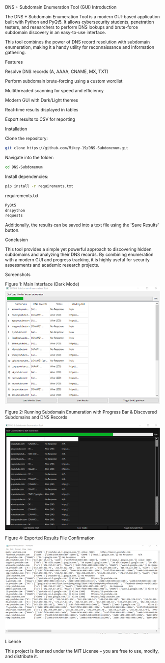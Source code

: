 DNS + Subdomain Enumeration Tool (GUI)
 Introduction

The DNS + Subdomain Enumeration Tool is a modern GUI-based application built with Python and PyQt5.
It allows cybersecurity students, penetration testers, and researchers to perform DNS lookups and brute-force subdomain discovery in an easy-to-use interface.

This tool combines the power of DNS record resolution with subdomain enumeration, making it a handy utility for reconnaissance and information gathering.

 Features

Resolve DNS records (A, AAAA, CNAME, MX, TXT)

Perform subdomain brute-forcing using a custom wordlist

Multithreaded scanning for speed and efficiency

Modern GUI with Dark/Light themes

Real-time results displayed in tables

Export results to CSV for reporting

 Installation

Clone the repository:
```bash
git clone https://github.com/Mikey-19/DNS-Subdomenum.git
```

Navigate into the folder:
```bash
cd DNS-Subdomenum
```

Install dependencies:
```bash
pip install -r requirements.txt
```

requirements.txt
```bash
PyQt5
dnspython
requests
```

Additionally, the results can be saved into a text file using the 'Save Results' button.

Conclusion

This tool provides a simple yet powerful approach to discovering hidden subdomains and analyzing their DNS records. 
By combining enumeration with a modern GUI and progress tracking, it is highly useful for security assessments and academic research projects.



Screenshots

Figure 1: Main Interface (Dark Mode)
![DNS-Subdomenum](DNS-Subdomenum/Subdomain%20Enumeration%20Tool.png)
 
Figure 2: Running Subdomain Enumeration with Progress Bar & Discovered Subdomains and DNS Records 


 ![DNS-Subdomenum](DNS-Subdomenum/dark%20m%20dns.png)
 

Figure 4: Exported Results File Confirmation

  ![DNS-Subdomenum](DNS-Subdomenum/disres1.png)


  License

This project is licensed under the MIT License – you are free to use, modify, and distribute it.
